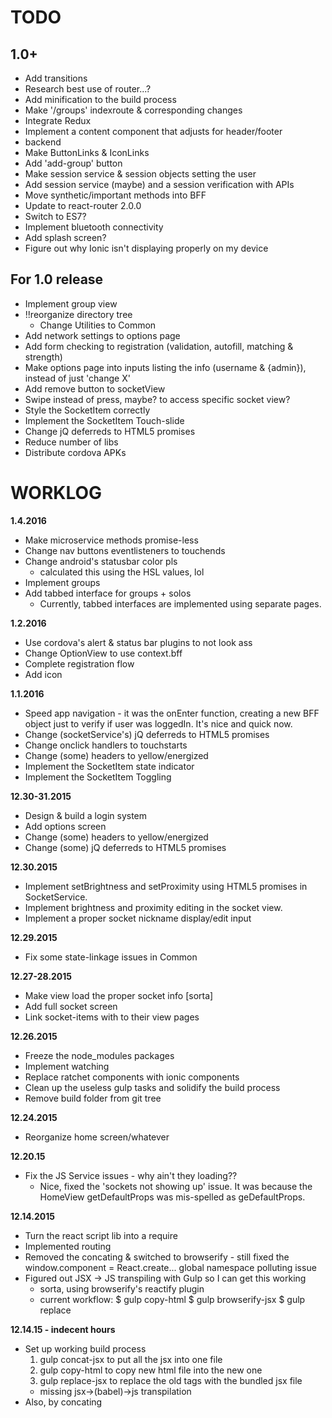 # TODO

## 1.0+
+ Add transitions
+ Research best use of router...?
+ Add minification to the build process
+ Make '/groups' indexroute & corresponding changes
+ Integrate Redux
+ Implement a content component that adjusts for header/footer
+ backend
+ Make ButtonLinks & IconLinks
+ Add 'add-group' button
+ Make session service & session objects setting the user
+ Add session service (maybe) and a session verification with APIs
+ Move synthetic/important methods into BFF
+ Update to react-router 2.0.0
+ Switch to ES7?
+ Implement bluetooth connectivity
+ Add splash screen?
+ Figure out why Ionic isn't displaying properly on my device

## For 1.0 release
+ Implement group view
+ !!reorganize directory tree
	+ Change Utilities to Common
+ Add network settings to options page
+ Add form checking to registration (validation, autofill, matching & strength)
+ Make options page into inputs listing the info (username & {admin}), instead of just 'change X'
+ Add remove button to socketView
+ Swipe instead of press, maybe? to access specific socket view?
+ Style the SocketItem correctly
+ Implement the SocketItem Touch-slide
+ Change jQ deferreds to HTML5 promises
+ Reduce number of libs
+ Distribute cordova APKs

# WORKLOG

**1.4.2016**
+ Make microservice methods promise-less
+ Change nav buttons eventlisteners to touchends
+ Change android's statusbar color pls
	- calculated this using the HSL values, lol
+ Implement groups
+ Add tabbed interface for groups + solos
	- Currently, tabbed interfaces are implemented using separate pages.

**1.2.2016**
+ Use cordova's alert & status bar plugins to not look ass
+ Change OptionView to use context.bff
+ Complete registration flow
+ Add icon

**1.1.2016**
+ Speed app navigation - it was the onEnter function, creating a new BFF object just to verify if user was loggedIn. It's nice and quick now.
+ Change (socketService's) jQ deferreds to HTML5 promises
+ Change onclick handlers to touchstarts
+ Change (some) headers to yellow/energized
+ Implement the SocketItem state indicator
+ Implement the SocketItem Toggling

**12.30-31.2015**
+ Design & build a login system
+ Add options screen
+ Change (some) headers to yellow/energized
+ Change (some) jQ deferreds to HTML5 promises

**12.30.2015**
+ Implement setBrightness and setProximity using HTML5 promises in SocketService.
+ Implement brightness and proximity editing in the socket view.
+ Implement a proper socket nickname display/edit input

**12.29.2015**
+ Fix some state-linkage issues in Common

**12.27-28.2015**
+ Make view load the proper socket info [sorta]
+ Add full socket screen
+ Link socket-items with to their view pages

**12.26.2015**
+ Freeze the node_modules packages
+ Implement watching
+ Replace ratchet components with ionic components
+ Clean up the useless gulp tasks and solidify the build process
+ Remove build folder from git tree

**12.24.2015**
+ Reorganize home screen/whatever

**12.20.15**
+ Fix the JS Service issues - why ain't they loading??
	- Nice, fixed the 'sockets not showing up' issue. It was because the HomeView getDefaultProps was mis-spelled as geDefaultProps.

**12.14.2015**
+ Turn the react script lib into a require
+ Implemented routing
+ Removed the concating & switched to browserify - still fixed the window.component = React.create... global namespace polluting issue
+ Figured out JSX -> JS transpiling with Gulp so I can get this working
	- sorta, using browserify's reactify plugin
	+ current workflow:
	$ gulp copy-html
	$ gulp browserify-jsx
	$ gulp replace

**12.14.15 - indecent hours**
+ Set up working build process
	1. gulp concat-jsx to put all the jsx into one file
	2. gulp copy-html to copy new html file into the new one
	2. gulp replace-jsx to replace the old tags with the bundled jsx file
 	- missing jsx->(babel)->js transpilation
+ Also, by concating
